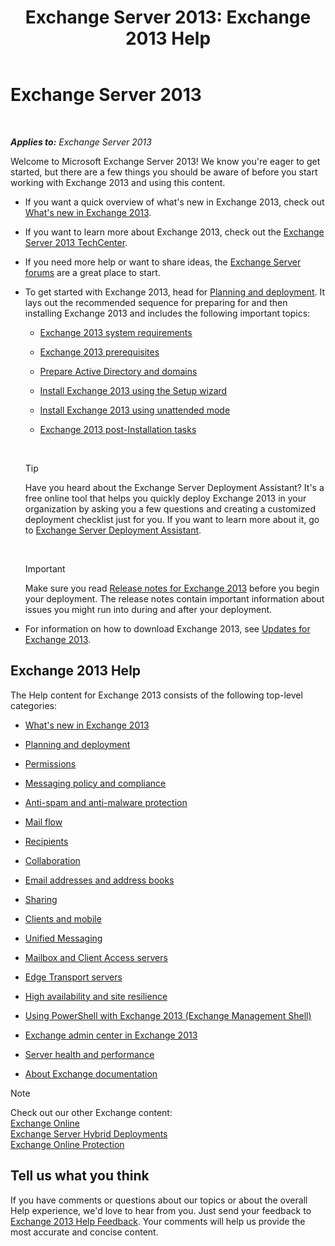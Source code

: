 ﻿---
title: 'Exchange Server 2013: Exchange 2013 Help'
TOCTitle: '@NoTitle'
ms:assetid: cb24ddb7-0659-4d9d-9057-52843f861ba8
ms:mtpsurl: https://technet.microsoft.com/en-us/library/Bb124558(v=EXCHG.150)
ms:contentKeyID: 48157381
ms.date: 12/09/2016
mtps_version: v=EXCHG.150
---

# Exchange Server 2013

 

_**Applies to:** Exchange Server 2013_


Welcome to Microsoft Exchange Server 2013\! We know you're eager to get started, but there are a few things you should be aware of before you start working with Exchange 2013 and using this content.

  - If you want a quick overview of what's new in Exchange 2013, check out [What's new in Exchange 2013](what-s-new-in-exchange-2013-exchange-2013-help.md).

  - If you want to learn more about Exchange 2013, check out the [Exchange Server 2013 TechCenter](https://go.microsoft.com/fwlink/?linkid=266622).

  - If you need more help or want to share ideas, the [Exchange Server forums](https://go.microsoft.com/fwlink/p/?linkid=60612) are a great place to start.

  - To get started with Exchange 2013, head for [Planning and deployment](planning-and-deployment-for-exchange-2013-installation-instructions.md). It lays out the recommended sequence for preparing for and then installing Exchange 2013 and includes the following important topics:
    
      - [Exchange 2013 system requirements](exchange-2013-system-requirements-exchange-2013-help.md)
    
      - [Exchange 2013 prerequisites](exchange-2013-prerequisites-exchange-2013-help.md)
    
      - [Prepare Active Directory and domains](prepare-active-directory-and-domains-exchange-2013-help.md)
    
      - [Install Exchange 2013 using the Setup wizard](install-exchange-2013-using-the-setup-wizard-exchange-2013-help.md)
    
      - [Install Exchange 2013 using unattended mode](install-exchange-2013-using-unattended-mode-exchange-2013-help.md)
    
      - [Exchange 2013 post-Installation tasks](exchange-2013-post-installation-tasks-exchange-2013-help.md)
    
     
    

    > [!TIP]
    > Have you heard about the Exchange Server Deployment Assistant? It's a free online tool that helps you quickly deploy Exchange 2013 in your organization by asking you a few questions and creating a customized deployment checklist just for you. If you want to learn more about it, go to <A href="exchange-server-deployment-assistant-exchange-2013-help.md">Exchange Server Deployment Assistant</A>.

    
     
    

    > [!IMPORTANT]
    > Make sure you read <A href="release-notes-for-exchange-2013-exchange-2013-help.md">Release notes for Exchange 2013</A> before you begin your deployment. The release notes contain important information about issues you might run into during and after your deployment.



  - For information on how to download Exchange 2013, see [Updates for Exchange 2013](updates-for-exchange-2013-exchange-2013-help.md).

## Exchange 2013 Help

The Help content for Exchange 2013 consists of the following top-level categories:

  - [What's new in Exchange 2013](what-s-new-in-exchange-2013-exchange-2013-help.md)

  - [Planning and deployment](planning-and-deployment-for-exchange-2013-installation-instructions.md)

  - [Permissions](permissions-exchange-2013-help.md)

  - [Messaging policy and compliance](messaging-policy-and-compliance-exchange-2013-help.md)

  - [Anti-spam and anti-malware protection](anti-spam-and-anti-malware-protection-exchange-2013-help.md)

  - [Mail flow](mail-flow-exchange-2013-help.md)

  - [Recipients](recipients-exchange-2013-help.md)

  - [Collaboration](collaboration-exchange-2013-help.md)

  - [Email addresses and address books](email-addresses-and-address-books-exchange-2013-help.md)

  - [Sharing](sharing-exchange-2013-help.md)

  - [Clients and mobile](clients-and-mobile-exchange-2013-help.md)

  - [Unified Messaging](unified-messaging-exchange-2013-help.md)

  - [Mailbox and Client Access servers](mailbox-and-client-access-servers-exchange-2013-help.md)

  - [Edge Transport servers](edge-transport-servers-exchange-2013-help.md)

  - [High availability and site resilience](high-availability-and-site-resilience-exchange-2013-help.md)

  - [Using PowerShell with Exchange 2013 (Exchange Management Shell)](https://technet.microsoft.com/en-us/library/bb123778\(v=exchg.150\))

  - [Exchange admin center in Exchange 2013](exchange-admin-center-in-exchange-2013-exchange-2013-help.md)

  - [Server health and performance](server-health-and-performance-exchange-2013-help.md)

  - [About Exchange documentation](about-exchange-documentation-exchange-2013-help.md)


> [!NOTE]
> Check out our other Exchange content:<BR><A href="https://technet.microsoft.com/en-us/library/jj200580(v=exchg.150)">Exchange Online</A><BR><A href="https://technet.microsoft.com/en-us/library/jj200581(v=exchg.150)">Exchange Server Hybrid Deployments</A><BR><A href="https://technet.microsoft.com/en-us/library/jj723137(v=exchg.150)">Exchange Online Protection</A>



## Tell us what you think

If you have comments or questions about our topics or about the overall Help experience, we'd love to hear from you. Just send your feedback to [Exchange 2013 Help Feedback](mailto:ex2013helpfeedback@microsoft.com). Your comments will help us provide the most accurate and concise content.

